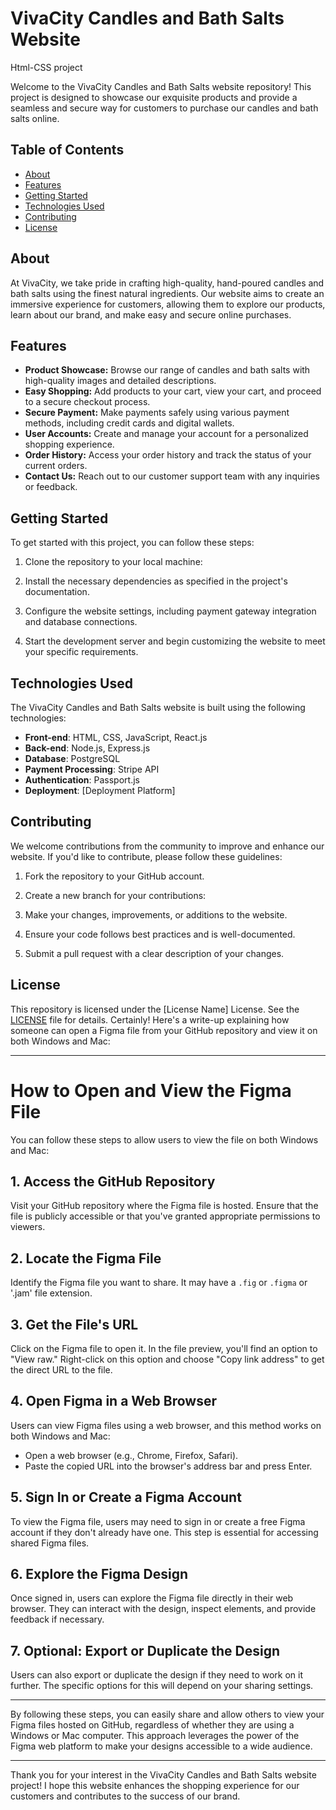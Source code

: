 # VivaCity Candles and Bath Salts Website
Html-CSS project

Welcome to the VivaCity Candles and Bath Salts website repository! This project is designed to showcase our exquisite products and provide a seamless and secure way for customers to purchase our candles and bath salts online.

## Table of Contents

- [About](#about)
- [Features](#features)
- [Getting Started](#getting-started)
- [Technologies Used](#technologies-used)
- [Contributing](#contributing)
- [License](#license)

## About

At VivaCity, we take pride in crafting high-quality, hand-poured candles and bath salts using the finest natural ingredients. Our website aims to create an immersive experience for customers, allowing them to explore our products, learn about our brand, and make easy and secure online purchases.

## Features

- **Product Showcase:** Browse our range of candles and bath salts with high-quality images and detailed descriptions.
- **Easy Shopping:** Add products to your cart, view your cart, and proceed to a secure checkout process.
- **Secure Payment:** Make payments safely using various payment methods, including credit cards and digital wallets.
- **User Accounts:** Create and manage your account for a personalized shopping experience.
- **Order History:** Access your order history and track the status of your current orders.
- **Contact Us:** Reach out to our customer support team with any inquiries or feedback.

## Getting Started

To get started with this project, you can follow these steps:

1. Clone the repository to your local machine:
   
2. Install the necessary dependencies as specified in the project's documentation.

3. Configure the website settings, including payment gateway integration and database connections.

4. Start the development server and begin customizing the website to meet your specific requirements.

## Technologies Used

The VivaCity Candles and Bath Salts website is built using the following technologies:

- **Front-end**: HTML, CSS, JavaScript, React.js
- **Back-end**: Node.js, Express.js
- **Database**: PostgreSQL
- **Payment Processing**: Stripe API
- **Authentication**: Passport.js
- **Deployment**: [Deployment Platform]

## Contributing

We welcome contributions from the community to improve and enhance our website. If you'd like to contribute, please follow these guidelines:

1. Fork the repository to your GitHub account.

2. Create a new branch for your contributions:

3. Make your changes, improvements, or additions to the website.

4. Ensure your code follows best practices and is well-documented.

5. Submit a pull request with a clear description of your changes.

## License

This repository is licensed under the [License Name] License. See the [LICENSE](LICENSE) file for details.
Certainly! Here's a write-up explaining how someone can open a Figma file from your GitHub repository and view it on both Windows and Mac:

---

# How to Open and View the Figma File

You can follow these steps to allow users to view the file on both Windows and Mac:

## 1. Access the GitHub Repository

Visit your GitHub repository where the Figma file is hosted. Ensure that the file is publicly accessible or that you've granted appropriate permissions to viewers.

## 2. Locate the Figma File

Identify the Figma file you want to share. It may have a `.fig` or `.figma` or '.jam' file extension.

## 3. Get the File's URL

Click on the Figma file to open it. In the file preview, you'll find an option to "View raw." Right-click on this option and choose "Copy link address" to get the direct URL to the file.

## 4. Open Figma in a Web Browser

Users can view Figma files using a web browser, and this method works on both Windows and Mac:

   - Open a web browser (e.g., Chrome, Firefox, Safari).
   - Paste the copied URL into the browser's address bar and press Enter.

## 5. Sign In or Create a Figma Account

To view the Figma file, users may need to sign in or create a free Figma account if they don't already have one. This step is essential for accessing shared Figma files.

## 6. Explore the Figma Design

Once signed in, users can explore the Figma file directly in their web browser. They can interact with the design, inspect elements, and provide feedback if necessary.

## 7. Optional: Export or Duplicate the Design

Users can also export or duplicate the design if they need to work on it further. The specific options for this will depend on your sharing settings.

---

By following these steps, you can easily share and allow others to view your Figma files hosted on GitHub, regardless of whether they are using a Windows or Mac computer. This approach leverages the power of the Figma web platform to make your designs accessible to a wide audience.

---

Thank you for your interest in the VivaCity Candles and Bath Salts website project! I hope this website enhances the shopping experience for our customers and contributes to the success of our brand.

